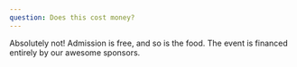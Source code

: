 ```yaml
---
question: Does this cost money?
---
```

Absolutely not! Admission is free, and so is the food. The event is financed entirely by our awesome sponsors.
